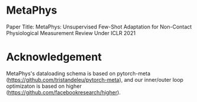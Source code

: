 # MetaPhys
Paper Title: MetaPhys: Unsupervised Few-Shot Adaptation for Non-Contact Physiological Measurement Review Under ICLR 2021


# Acknowledgement 

MetaPhys's dataloading schema is based on pytorch-meta (https://github.com/tristandeleu/pytorch-meta), and our inner/outer loop optimizaton is based on higher (https://github.com/facebookresearch/higher). 


